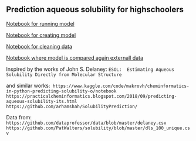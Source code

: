 ## Prediction aqueous solubility for highschoolers

[Notebook for running model](solubility_predictor.ipynb)

[Notebook for creating model](BuilldSolubilityModel.ipynb)

[Notebook for cleaning data](dataprocess.ipynb)

[Notebook where model is compared again externall data](solubility_comparison_test.ipynb)


Inspired by the works of John S. Delaney: `ESOL:  Estimating Aqueous Solubility Directly from Molecular Structure`

and similar works:```
https://www.kaggle.com/code/makrovh/cheminformatics-in-python-predicting-solubility-o/notebook
https://practicalcheminformatics.blogspot.com/2018/09/predicting-aqueous-solubility-its.html
https://github.com/arhamshah/SolubilityPrediction/```

Data from: ```
https://github.com/dataprofessor/data/blob/master/delaney.csv
https://github.com/PatWalters/solubility/blob/master/dls_100_unique.csv```
